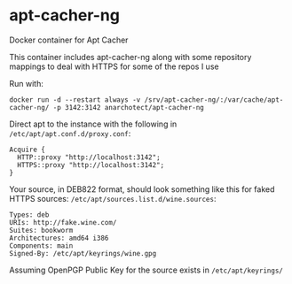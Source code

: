 # apt-cacher-ng
Docker container for Apt Cacher

This container includes apt-cacher-ng along with some repository mappings to deal with HTTPS for some of the repos I use

Run with:
```
docker run -d --restart always -v /srv/apt-cacher-ng/:/var/cache/apt-cacher-ng/ -p 3142:3142 anarchotect/apt-cacher-ng
```

Direct apt to the instance with the following in `/etc/apt/apt.conf.d/proxy.conf`:
```
Acquire {
  HTTP::proxy "http://localhost:3142";
  HTTPS::proxy "http://localhost:3142";
}
```

Your source, in DEB822 format, should look something like this for faked HTTPS sources: `/etc/apt/sources.list.d/wine.sources`:
```
Types: deb
URIs: http://fake.wine.com/
Suites: bookworm
Architectures: amd64 i386
Components: main
Signed-By: /etc/apt/keyrings/wine.gpg
```
Assuming OpenPGP Public Key for the source exists in `/etc/apt/keyrings/`
